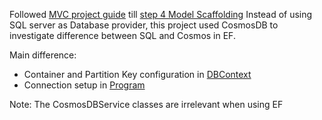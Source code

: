 Followed [MVC project guide](https://learn.microsoft.com/en-us/aspnet/core/tutorials/first-mvc-app/start-mvc?view=aspnetcore-8.0&tabs=visual-studio) till [step 4 Model Scaffolding](https://learn.microsoft.com/en-us/aspnet/core/tutorials/first-mvc-app/start-mvc?view=aspnetcore-8.0&tabs=visual-studio)
Instead of using SQL server as Database provider, this project used CosmosDB to investigate difference between SQL and Cosmos in EF.

Main difference: 
- Container and Partition Key configuration in [DBContext](https://github.com/mwone-hw/MvcMovies-CosmosEF/blob/master/MvcMovie/Data/MvcMovieContext.cs#L17)
- Connection setup in [Program](https://github.com/mwone-hw/MvcMovies-CosmosEF/blob/master/MvcMovie/Program.cs#L6)

Note: The CosmosDBService classes are irrelevant when using EF

